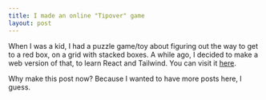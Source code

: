 ```yaml
---
title: I made an online "Tipover" game
layout: post
---
```


When I was a kid, I had a puzzle game/toy about figuring out the way to get to a red box, on a grid with stacked boxes.
A while ago, I decided to make a web version of that, to learn React and Tailwind. You can visit it [here](/tipover-react/).

Why make this post now? Because I wanted to have more posts here, I guess.
